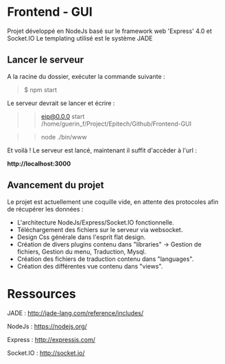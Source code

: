 # Frontend - GUI

Projet développé en NodeJs basé sur le framework web 'Express' 4.0 et Socket.IO
Le templating utilisé est le système JADE

## Lancer le serveur

A la racine du dossier, exécuter la commande suivante : 

> $ npm start

Le serveur devrait se lancer et écrire :

> >eip@0.0.0 start /home/guerin_f/Project/Epitech/Github/Frontend-GUI

> >node ./bin/www

Et voilà ! Le serveur est lancé, maintenant il suffit d'accèder à l'url : 

**http://localhost:3000**


## Avancement du projet

Le projet est actuellement une coquille vide, en attente des protocoles afin de récupérer les données : 

- L'architecture NodeJs/Express/Socket.IO fonctionnelle.
- Téléchargement des fichiers sur le serveur via websocket. 
- Design Css générale dans l'esprit flat design.
- Création de divers plugins contenu dans "libraries" -> Gestion de fichiers, Gestion du menu, Traduction, Mysql.
- Création des fichiers de traduction contenu dans "languages".
- Création des différentes vue contenu dans "views".

# Ressources

JADE : http://jade-lang.com/reference/includes/

NodeJs : https://nodejs.org/

Express : http://expressjs.com/

Socket.IO : http://socket.io/
